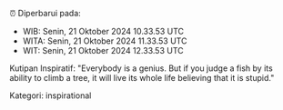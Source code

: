 ⏰ Diperbarui pada:
- WIB: Senin, 21 Oktober 2024 10.33.53 UTC
- WITA: Senin, 21 Oktober 2024 11.33.53 UTC
- WIT: Senin, 21 Oktober 2024 12.33.53 UTC

Kutipan Inspiratif:
"Everybody is a genius. But if you judge a fish by its ability to climb a tree, it will live its whole life believing that it is stupid."


Kategori: inspirational

